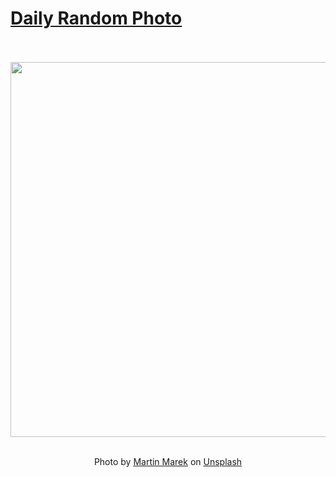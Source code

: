 # [Daily Random Photo](https://www.dailyrandomphoto.com/)

<div align="center">
  <br>
  <br>
  <a href="https://www.dailyrandomphoto.com/p/2023/2023-11-27/"><img src="https://images.unsplash.com/photo-1698865868074-d71fc37d09aa?crop=entropy&cs=tinysrgb&fit=max&fm=jpg&ixid=M3w3NzUwOHwwfDF8cmFuZG9tfHx8fHx8fHx8MTcwMTA0NTA1NHw&ixlib=rb-4.0.3&q=80&w=1080" width="600px"></a>
  <br>
  <br>
  <p class="has-text-grey">Photo by <a href="https://unsplash.com/@martys111?utm_source=Daily%20Random%20Photo&amp;utm_medium=referral" target="_blank" rel="noopener noreferrer">Martin Marek</a> on <a href="https://unsplash.com/photos/an-airplane-is-flying-in-the-sky-at-night-CyL5_OUkm6E?utm_source=Daily%20Random%20Photo&amp;utm_medium=referral" target="_blank" rel="noopener noreferrer">Unsplash</a></p>
</div>
